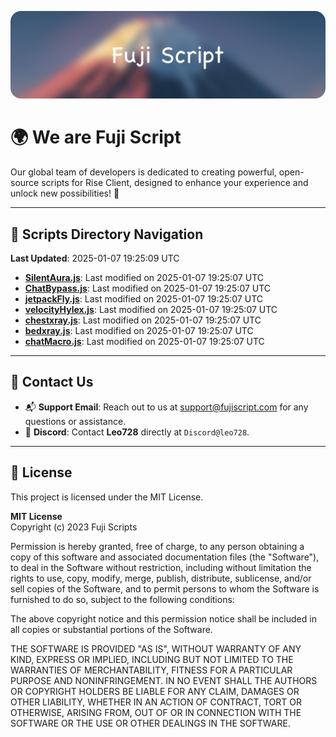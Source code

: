 ![Banner](.github/b.webp)

# 🌍 **We are Fuji Script**

Our global team of developers is dedicated to creating powerful, open-source scripts for Rise Client, designed to enhance your experience and unlock new possibilities! 🌟

---
<!-- SCRIPTS_NAVIGATION_START -->
## 📂 **Scripts Directory Navigation**

**Last Updated**: 2025-01-07 19:25:09 UTC

- **[SilentAura.js](scripts/SilentAura.js)**: Last modified on 2025-01-07 19:25:07 UTC
- **[ChatBypass.js](scripts/ChatBypass.js)**: Last modified on 2025-01-07 19:25:07 UTC
- **[jetpackFly.js](scripts/jetpackFly.js)**: Last modified on 2025-01-07 19:25:07 UTC
- **[velocityHylex.js](scripts/velocityHylex.js)**: Last modified on 2025-01-07 19:25:07 UTC
- **[chestxray.js](scripts/chestxray.js)**: Last modified on 2025-01-07 19:25:07 UTC
- **[bedxray.js](scripts/bedxray.js)**: Last modified on 2025-01-07 19:25:07 UTC
- **[chatMacro.js](scripts/chatMacro.js)**: Last modified on 2025-01-07 19:25:07 UTC

<!-- SCRIPTS_NAVIGATION_END -->

---

## 💬 **Contact Us**  
- 📬 **Support Email**: Reach out to us at [support@fujiscript.com](mailto:support@fujiscript.com) for any questions or assistance.  
- 💬 **Discord**: Contact **Leo728** directly at `Discord@leo728`.

---

## 📜 **License**

This project is licensed under the MIT License.  

**MIT License**  
Copyright (c) 2023 Fuji Scripts  

Permission is hereby granted, free of charge, to any person obtaining a copy of this software and associated documentation files (the "Software"), to deal in the Software without restriction, including without limitation the rights to use, copy, modify, merge, publish, distribute, sublicense, and/or sell copies of the Software, and to permit persons to whom the Software is furnished to do so, subject to the following conditions:  

The above copyright notice and this permission notice shall be included in all copies or substantial portions of the Software.  

THE SOFTWARE IS PROVIDED "AS IS", WITHOUT WARRANTY OF ANY KIND, EXPRESS OR IMPLIED, INCLUDING BUT NOT LIMITED TO THE WARRANTIES OF MERCHANTABILITY, FITNESS FOR A PARTICULAR PURPOSE AND NONINFRINGEMENT. IN NO EVENT SHALL THE AUTHORS OR COPYRIGHT HOLDERS BE LIABLE FOR ANY CLAIM, DAMAGES OR OTHER LIABILITY, WHETHER IN AN ACTION OF CONTRACT, TORT OR OTHERWISE, ARISING FROM, OUT OF OR IN CONNECTION WITH THE SOFTWARE OR THE USE OR OTHER DEALINGS IN THE SOFTWARE.  
